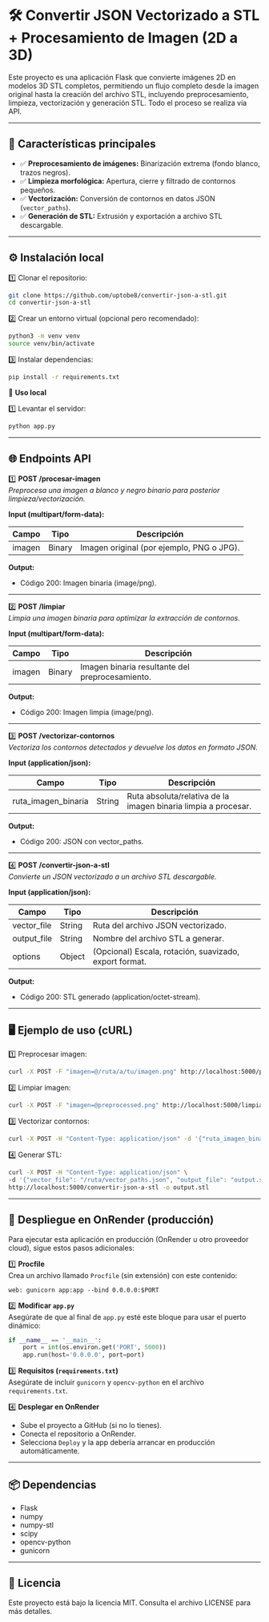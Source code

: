# 🛠️ Convertir JSON Vectorizado a STL + Procesamiento de Imagen (2D a 3D)

Este proyecto es una aplicación Flask que convierte imágenes 2D en modelos 3D STL completos, permitiendo un flujo completo desde la imagen original hasta la creación del archivo STL, incluyendo preprocesamiento, limpieza, vectorización y generación STL. Todo el proceso se realiza vía API.

---

## 🚀 Características principales

- ✅ **Preprocesamiento de imágenes:** Binarización extrema (fondo blanco, trazos negros).
- ✅ **Limpieza morfológica:** Apertura, cierre y filtrado de contornos pequeños.
- ✅ **Vectorización:** Conversión de contornos en datos JSON (`vector_paths`).
- ✅ **Generación de STL:** Extrusión y exportación a archivo STL descargable.

---

## ⚙️ Instalación local

1️⃣ Clonar el repositorio:

```bash
git clone https://github.com/uptobe8/convertir-json-a-stl.git
cd convertir-json-a-stl
```

2️⃣ Crear un entorno virtual (opcional pero recomendado):

```bash
python3 -m venv venv
source venv/bin/activate
```

3️⃣ Instalar dependencias:

```bash
pip install -r requirements.txt
```

🚦 **Uso local**

1️⃣ Levantar el servidor:

```bash
python app.py
```

---

## 🌐 Endpoints API

1️⃣ **POST /procesar-imagen**  
_Preprocesa una imagen a blanco y negro binario para posterior limpieza/vectorización._

**Input (multipart/form-data):**

| Campo  | Tipo   | Descripción                                |
|--------|--------|--------------------------------------------|
| imagen | Binary | Imagen original (por ejemplo, PNG o JPG). |

**Output:**

- Código 200: Imagen binaria (image/png).

---

2️⃣ **POST /limpiar**  
_Limpia una imagen binaria para optimizar la extracción de contornos._

**Input (multipart/form-data):**

| Campo  | Tipo   | Descripción                                            |
|--------|--------|--------------------------------------------------------|
| imagen | Binary | Imagen binaria resultante del preprocesamiento.        |

**Output:**

- Código 200: Imagen limpia (image/png).

---

3️⃣ **POST /vectorizar-contornos**  
_Vectoriza los contornos detectados y devuelve los datos en formato JSON._

**Input (application/json):**

| Campo               | Tipo   | Descripción                                                |
|---------------------|--------|------------------------------------------------------------|
| ruta_imagen_binaria | String | Ruta absoluta/relativa de la imagen binaria limpia a procesar. |

**Output:**

- Código 200: JSON con vector_paths.

---

4️⃣ **POST /convertir-json-a-stl**  
_Convierte un JSON vectorizado a un archivo STL descargable._

**Input (application/json):**

| Campo        | Tipo   | Descripción                                                |
|--------------|--------|------------------------------------------------------------|
| vector_file  | String | Ruta del archivo JSON vectorizado.                         |
| output_file  | String | Nombre del archivo STL a generar.                          |
| options      | Object | (Opcional) Escala, rotación, suavizado, export format.     |

**Output:**

- Código 200: STL generado (application/octet-stream).

---

## 🖥️ Ejemplo de uso (cURL)

1️⃣ Preprocesar imagen:

```bash
curl -X POST -F "imagen=@/ruta/a/tu/imagen.png" http://localhost:5000/procesar-imagen -o preprocessed.png
```

2️⃣ Limpiar imagen:

```bash
curl -X POST -F "imagen=@preprocessed.png" http://localhost:5000/limpiar -o cleaned.png
```

3️⃣ Vectorizar contornos:

```bash
curl -X POST -H "Content-Type: application/json" -d '{"ruta_imagen_binaria": "/ruta/cleaned.png"}' http://localhost:5000/vectorizar-contornos
```

4️⃣ Generar STL:

```bash
curl -X POST -H "Content-Type: application/json" \
-d '{"vector_file": "/ruta/vector_paths.json", "output_file": "output.stl", "options": {"scale": 1.0}}' \
http://localhost:5000/convertir-json-a-stl -o output.stl
```

---

## 🚀 Despliegue en OnRender (producción)

Para ejecutar esta aplicación en producción (OnRender u otro proveedor cloud), sigue estos pasos adicionales:

1️⃣ **Procfile**  
Crea un archivo llamado `Procfile` (sin extensión) con este contenido:

```
web: gunicorn app:app --bind 0.0.0.0:$PORT
```

2️⃣ **Modificar `app.py`**  
Asegúrate de que al final de `app.py` esté este bloque para usar el puerto dinámico:

```python
if __name__ == '__main__':
    port = int(os.environ.get('PORT', 5000))
    app.run(host='0.0.0.0', port=port)
```

3️⃣ **Requisitos (`requirements.txt`)**  
Asegúrate de incluir `gunicorn` y `opencv-python` en el archivo `requirements.txt`.

4️⃣ **Desplegar en OnRender**  
- Sube el proyecto a GitHub (si no lo tienes).
- Conecta el repositorio a OnRender.
- Selecciona `Deploy` y la app debería arrancar en producción automáticamente.

---

## 📦 Dependencias

- Flask
- numpy
- numpy-stl
- scipy
- opencv-python
- gunicorn

---

## 📄 Licencia

Este proyecto está bajo la licencia MIT. Consulta el archivo LICENSE para más detalles.
